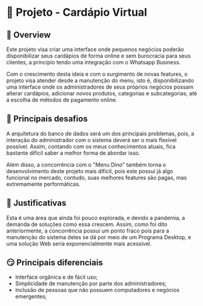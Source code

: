 # :fork_and_knife: Projeto - Cardápio Virtual

## :eyes: Overview

<p>Este projeto visa criar uma interface onde pequenos negócios poderão disponibilizar seus cardápios de forma online e sem burocracia para seus clientes, a princípio tendo uma integração com o Whatsapp Business.</p>
<p>Com o crescimento desta ideia e com o surgimento de novas features, o projeto visa atender desde a manutenção do menu, isto é, disponibilizando uma interface onde os administradores de seus próprios negócios possam alterar cardápios, adicionar novos produtos, categorias e subcategorias, até a escolha de métodos de pagamento online.</p>

## :raised_hands: Principais desafios
<p>A arquitetura do banco de dados será um dos principais problemas, pois, a interação do administrador com o sistema deverá ser o mais flexível possível. Assim, contando com os meus conhecimentos atuais, fica bastante difícil saber a melhor forma de abordar isso.</p>
<p>Além disso, a concorrência com o "Menu Dino" também torna o desenvolvimento deste projeto mais difícil, pois este possui já algo funcional no mercado, contudo, suas melhores features são pagas, mas extremamente performáticas.</p>

## :thinking: Justificativas
<p>Esta é uma área que ainda foi pouco explorada, e devido a pandemia, a demanda de soluções como essa crescem.  Assim, como foi dito anteriormente, a concorrência possui um ponto fraco pois para a manutenção do sistema deles se dá por meio de um Programa Desktop, e uma solução Web seria exponencialmente mais acessível.</p>

## 😏 Principais diferenciais
* Interface orgânica e de fácil uso;
* Simplicidade de manutenção por parte dos administradores;
* Inclusão de pessoas que não possuem computadores e negócios emergentes;
